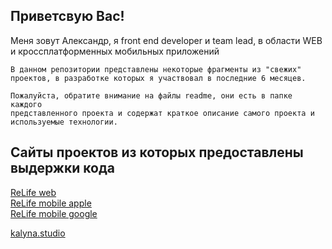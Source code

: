 ## Приветсвую Вас!
Меня зовут Александр, я front end developer и team lead, в области WEB и кроссплатформенных мобильных приложений

```
В данном репозитории представлены некоторые фрагменты из "свежих"
проектов, в разработке которых я участвовал в последние 6 месяцев.

Пожалуйста, обратите внимание на файлы readme, они есть в папке каждого
представленного проекта и содержат краткое описание самого проекта и
используемые технологии.
```

## Сайты проектов из которых предоставлены выдержки кода
[ReLife web](https://relifeglobal.org/) \
[ReLife mobile apple](https://apps.apple.com/ua/app/relife/id1644586629) \
[ReLife mobile google](https://play.google.com/store/apps/details?id=org.relifeglobal.app)

[kalyna.studio](https://kalyna.studio/)

